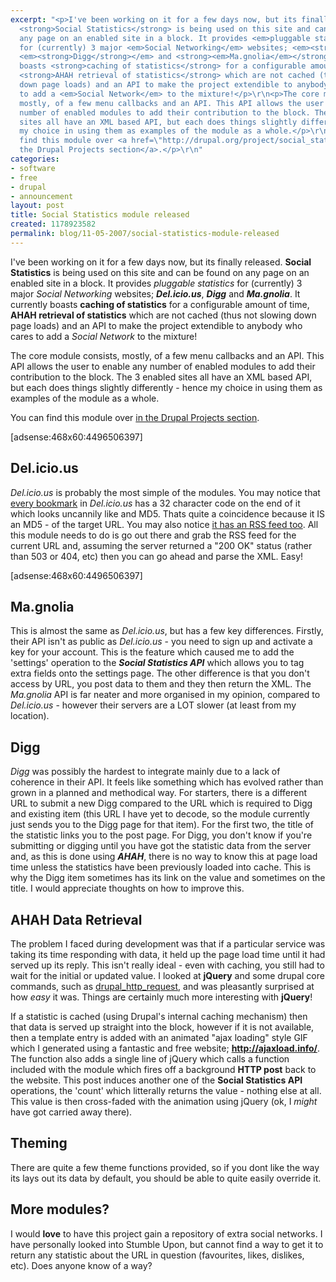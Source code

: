 ```yaml
---
excerpt: "<p>I've been working on it for a few days now, but its finally released.
  <strong>Social Statistics</strong> is being used on this site and can be found on
  any page on an enabled site in a block. It provides <em>pluggable statistics</em>
  for (currently) 3 major <em>Social Networking</em> websites; <em><strong>Del.icio.us</strong></em>,
  <em><strong>Digg</strong></em> and <strong><em>Ma.gnolia</em></strong>. It currently
  boasts <strong>caching of statistics</strong> for a configurable amount of time,
  <strong>AHAH retrieval of statistics</strong> which are not cached (thus not slowing
  down page loads) and an API to make the project extendible to anybody who cares
  to add a <em>Social Network</em> to the mixture!</p>\r\n<p>The core module consists,
  mostly, of a few menu callbacks and an API. This API allows the user to enable any
  number of enabled modules to add their contribution to the block. The 3 enabled
  sites all have an XML based API, but each does things slightly differently - hence
  my choice in using them as examples of the module as a whole.</p>\r\n<p>You can
  find this module over <a href=\"http://drupal.org/project/social_statistics\">in
  the Drupal Projects section</a>.</p>\r\n"
categories:
- software
- free
- drupal
- announcement
layout: post
title: Social Statistics module released
created: 1178923582
permalink: blog/11-05-2007/social-statistics-module-released
---
```

<p>I've been working on it for a few days now, but its finally released. <strong>Social Statistics</strong> is being used on this site and can be found on any page on an enabled site in a block. It provides <em>pluggable statistics</em> for (currently) 3 major <em>Social Networking</em> websites; <em><strong>Del.icio.us</strong></em>, <em><strong>Digg</strong></em> and <strong><em>Ma.gnolia</em></strong>. It currently boasts <strong>caching of statistics</strong> for a configurable amount of time, <strong>AHAH retrieval of statistics</strong> which are not cached (thus not slowing down page loads) and an API to make the project extendible to anybody who cares to add a <em>Social Network</em> to the mixture!</p>
<p>The core module consists, mostly, of a few menu callbacks and an API. This API allows the user to enable any number of enabled modules to add their contribution to the block. The 3 enabled sites all have an XML based API, but each does things slightly differently - hence my choice in using them as examples of the module as a whole.</p>
<p>You can find this module over <a href="http://drupal.org/project/social_statistics">in the Drupal Projects section</a>.</p>
<!--break-->
<p>[adsense:468x60:4496506397]</p>
<h2>Del.icio.us</h2>
<p><em>Del.icio.us</em> is probably the most simple of the modules. You may notice that <a href="http://del.icio.us/url/7a9b3373e7b6118792f93c588310c48e">every bookmark</a> in <em>Del.icio.us</em> has a 32 character code on the end of it which looks uncannily like and MD5. Thats quite a coincidence because it IS an MD5 - of the target URL. You may also notice <a href="http://del.icio.us/rss/url/7a9b3373e7b6118792f93c588310c48e">it has an RSS feed too</a>. All this module needs to do is go out there and grab the RSS feed for the current URL and, assuming the server returned a &quot;200 OK&quot; status (rather than 503 or 404, etc) then you can go ahead and parse the XML. Easy!</p>
<!--break-->
<p>[adsense:468x60:4496506397]</p>
<h2>Ma.gnolia</h2>
<p>This is almost the same as <em>Del.icio.us</em>, but has a few key differences. Firstly, their API isn't as public as <em>Del.icio.us</em> - you need to sign up and activate a key for your account. This is the feature which caused me to add the 'settings' operation to the <em><strong>Social Statistics API</strong></em> which allows you to tag extra fields onto the settings page. The other difference is that you don't access by URL, you post data to them and they then return the XML. The <em>Ma.gnolia</em> API is far neater and more organised in my opinion, compared to <em>Del.icio.us</em> - however their servers are a LOT slower (at least from my location).</p>
<h2>Digg</h2>
<p><em>Digg </em>was possibly the hardest to integrate mainly due to a lack of coherence in their API. It feels like something which has evolved rather than grown in a planned and methodical way. For starters, there is a different URL to submit a new Digg compared to the URL which is required to Digg and existing item (this URL I have yet to decode, so the module currently just sends you to the Digg page for that item). For the first two, the title of the statistic links you to the post page. For Digg, you don't know if you're submitting or digging until you have got the statistic data from the server and, as this is done using <em><strong>AHAH</strong></em>, there is no way to know this at page load time unless the statistics have been previously loaded into cache. This is why the Digg item sometimes has its link on the value and sometimes on the title. I would appreciate thoughts on how to improve this.</p>
<h2>AHAH Data Retrieval</h2>
<p>The problem I faced during development was that if a particular service was taking its time responding with data, it held up the page load time until it had served up its reply. This isn't really ideal - even with caching, you still had to wait for the initial or updated value. I looked at <strong>jQuery</strong> and some drupal core commands, such as <a href="http://api.drupal.org/api/5/function/drupal_http_request" title="Drupal HTTP Request - gets data from a remote server">drupal_http_request</a>, and was pleasantly surprised at how <em>easy</em> it was. Things are certainly much more interesting with <strong>jQuery</strong>!</p>
<p>If a statistic is cached (using Drupal's internal caching mechanism) then that data is served up straight into the block, however if it is not available, then a template entry is added with an animated &quot;ajax loading&quot; style GIF which I generated using a fantastic and free website; <strong><a href="http://ajaxload.info/" title="AJAX Info - free AJAX Graphics">http://ajaxload.info/</a></strong>. The function also adds a single line of jQuery which calls a function included with the module which fires off a background <strong>HTTP post</strong> back to the website. This post induces another one of the <strong>Social Statistics API</strong> operations, the 'count' which litterally returns the value - nothing else at all. This value is then cross-faded with the animation using jQuery (ok, I <em>might</em> have got carried away there).</p>
<h2>Theming</h2>
<p>There are quite a few theme functions provided, so if you dont like the way its lays out its data by default, you should be able to quite easily override it.</p>
<h2>More modules?</h2>
<p>I would <strong>love</strong> to have this project gain a repository of extra social networks. I have personally looked into Stumble Upon, but cannot find a way to get it to return any statistic about the URL in question (favourites, likes, dislikes, etc). Does anyone know of a way?</p>
